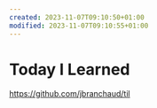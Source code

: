 ```yaml
---
created: 2023-11-07T09:10:50+01:00
modified: 2023-11-07T09:10:55+01:00
---
```


# Today I Learned

https://github.com/jbranchaud/til
